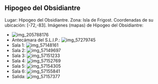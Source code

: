 ## Hipogeo del Obsidiantre
Lugar: Hipogeo del Obsidiantre.
Zona: Isla de Frigost.
Coordenadas de su ubicación: [-72,-83].
Imágenes (mapas) de Hipogeo del Obsidiantre:
- ![img_205788176](https://media.discordapp.net/attachments/1115311447145193482/1115348078275334154/205788176.jpg)
- Antecámara del S.L.I.P.: ![img_57279745](https://media.discordapp.net/attachments/1115311447145193482/1115361554209185883/57279745.jpg)
- Sala 1: ![img_57148161](https://media.discordapp.net/attachments/1115311447145193482/1115361517894905907/57148161.jpg)
- Sala 2: ![img_57149697](https://media.discordapp.net/attachments/1115311447145193482/1115361538996457575/57149697.jpg)
- Sala 3: ![img_57151233](https://media.discordapp.net/attachments/1115311447145193482/1115361541328478228/57151233.jpg)
- Sala 4: ![img_57152769](https://media.discordapp.net/attachments/1115311447145193482/1115361545803800666/57152769.jpg)
- Sala 5: ![img_57154305](https://media.discordapp.net/attachments/1115311447145193482/1115361547573801070/57154305.jpg)
- Sala 6: ![img_57155841](https://media.discordapp.net/attachments/1115311447145193482/1115361549918425199/57155841.jpg)
- Salida: ![img_57157377](https://media.discordapp.net/attachments/1115311447145193482/1115361551973625876/57157377.jpg)